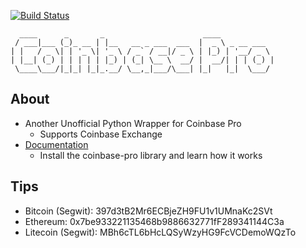 [![Build Status](https://app.travis-ci.com/teleprint-me/coinbase-pro.svg?branch=main)](https://travis-ci.com/teleprint-me/coinbase-pro)

```
  ____      _       _                      ____            
 / ___|___ (_)_ __ | |__   __ _ ___  ___  |  _ \ _ __ ___  
| |   / _ \| | '_ \| '_ \ / _` / __|/ _ \ | |_) | '__/ _ \ 
| |__| (_) | | | | | |_) | (_| \__ \  __/ |  __/| | | (_) |
 \____\___/|_|_| |_|_.__/ \__,_|___/\___| |_|   |_|  \___/ 
```

## About
- Another Unofficial Python Wrapper for Coinbase Pro 
  - Supports Coinbase Exchange
- [Documentation](https://github.com/teleprint-me/coinbase-pro/tree/main/docs)
  - Install the coinbase-pro library and learn how it works

## Tips
- Bitcoin (Segwit): 397d3tB2Mr6ECBjeZH9FU1v1UMnaKc2SVt
- Ethereum: 0x7be933221135468b9886632771fF289341144C3a
- Litecoin (Segwit): MBh6cTL6bHcLQSyWzyHG9FcVCDemoWQzTo
